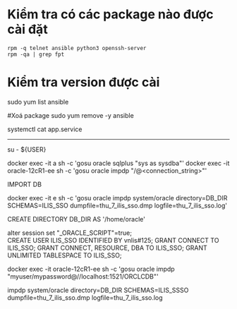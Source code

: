 # Kiểm tra có các package  nào được cài đặt

```
rpm -q telnet ansible python3 openssh-server
rpm -qa | grep fpt
```

# Kiểm tra version được cài 
sudo yum list ansible

#Xoá package
sudo yum remove -y ansible


 systemctl cat app.service

 ---
 su - ${USER}

 docker exec -it a sh -c 'gosu oracle sqlplus "sys as sysdba"'
docker exec -it oracle-12cR1-ee sh -c 'gosu oracle impdp "<username>/<password>@<connection_string>"'


IMPORT DB

docker exec -it  e sh -c 'gosu oracle impdp system/oracle directory=DB_DIR SCHEMAS=ILIS_SSO dumpfile=thu_7_ilis_sso.dmp logfile=thu_7_ilis_sso.log'

CREATE DIRECTORY DB_DIR AS '/home/oracle'

alter session set "_ORACLE_SCRIPT"=true;  
CREATE USER ILIS_SSO IDENTIFIED BY vnlis#125;
GRANT CONNECT TO ILIS_SSO;
GRANT CONNECT, RESOURCE, DBA TO ILIS_SSO;
GRANT UNLIMITED TABLESPACE TO ILIS_SSO;

docker exec -it oracle-12cR1-ee sh -c 'gosu oracle impdp "myuser/mypassword@//localhost:1521/ORCLCDB"'

impdp system/oracle directory=DB_DIR SCHEMAS=ILIS_SSSO dumpfile=thu_7_ilis_sso.dmp logfile=thu_7_ilis_sso.log
